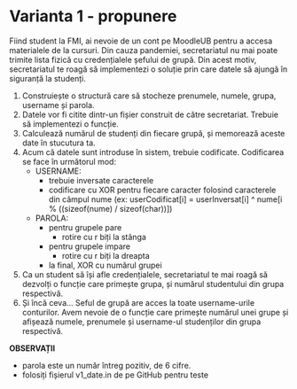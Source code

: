 # Varianta 1 - propunere

Fiind student la FMI, ai nevoie de un cont pe MoodleUB pentru a accesa materialele de la cursuri. Din cauza pandemiei, secretariatul nu mai poate trimite lista fizică cu credențialele șefului de grupă. Din acest motiv, secretariatul te roagă să implementezi o soluție prin care datele să ajungă în siguranță la studenți.

1. Construiește o structură care să stocheze prenumele, numele, grupa, username și parola.
2. Datele vor fi citite dintr-un fișier construit de către secretariat. Trebuie să implementezi o funcție.
3. Calculează numărul de studenți din fiecare grupă, și memorează aceste date în stucutura ta.
4. Acum că datele sunt introduse în sistem, trebuie codificate. Codificarea se face în următorul mod:
    - USERNAME:
        - trebuie inversate caracterele
        - codificare cu XOR pentru fiecare caracter folosind caracterele din câmpul nume (ex: userCodificat[i] = userInversat[i] ^ nume[i % ((sizeof(nume) / sizeof(char))])
    - PAROLA:
        - pentru grupele pare
            - rotire cu r biți la stânga
        - pentru grupele impare
            - rotire cu r biți la dreapta
        - la final, XOR cu numărul grupei
5. Ca un student să își afle credențialele, secretariatul te mai roagă să dezvolți o funcție care primește grupa, și numărul studentului din grupa respectivă.
6. Și încă ceva... Seful de grupă are acces la toate username-urile conturilor. Avem nevoie de o funcție care primește numărul unei grupe și afișează numele, prenumele și username-ul studenților din grupa respectivă.

**OBSERVAȚII**
- parola este un număr întreg pozitiv, de 6 cifre.
- folosiți fișierul v1_date.in de pe GitHub pentru teste

